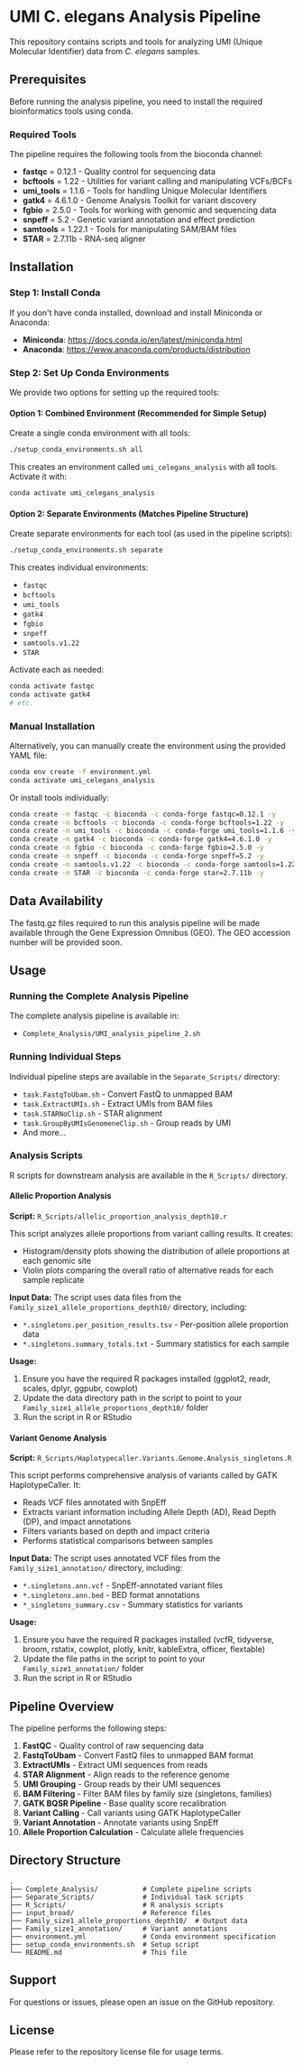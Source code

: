 # UMI C. elegans Analysis Pipeline

This repository contains scripts and tools for analyzing UMI (Unique Molecular Identifier) data from *C. elegans* samples.

## Prerequisites

Before running the analysis pipeline, you need to install the required bioinformatics tools using conda.

### Required Tools

The pipeline requires the following tools from the bioconda channel:

- **fastqc** = 0.12.1 - Quality control for sequencing data
- **bcftools** = 1.22 - Utilities for variant calling and manipulating VCFs/BCFs
- **umi_tools** = 1.1.6 - Tools for handling Unique Molecular Identifiers
- **gatk4** = 4.6.1.0 - Genome Analysis Toolkit for variant discovery
- **fgbio** = 2.5.0 - Tools for working with genomic and sequencing data
- **snpeff** = 5.2 - Genetic variant annotation and effect prediction
- **samtools** = 1.22.1 - Tools for manipulating SAM/BAM files
- **STAR** = 2.7.11b - RNA-seq aligner

## Installation

### Step 1: Install Conda

If you don't have conda installed, download and install Miniconda or Anaconda:

- **Miniconda**: https://docs.conda.io/en/latest/miniconda.html
- **Anaconda**: https://www.anaconda.com/products/distribution

### Step 2: Set Up Conda Environments

We provide two options for setting up the required tools:

#### Option 1: Combined Environment (Recommended for Simple Setup)

Create a single conda environment with all tools:

```bash
./setup_conda_environments.sh all
```

This creates an environment called `umi_celegans_analysis` with all tools. Activate it with:

```bash
conda activate umi_celegans_analysis
```

#### Option 2: Separate Environments (Matches Pipeline Structure)

Create separate environments for each tool (as used in the pipeline scripts):

```bash
./setup_conda_environments.sh separate
```

This creates individual environments:
- `fastqc`
- `bcftools`
- `umi_tools`
- `gatk4`
- `fgbio`
- `snpeff`
- `samtools.v1.22`
- `STAR`

Activate each as needed:

```bash
conda activate fastqc
conda activate gatk4
# etc.
```

### Manual Installation

Alternatively, you can manually create the environment using the provided YAML file:

```bash
conda env create -f environment.yml
conda activate umi_celegans_analysis
```

Or install tools individually:

```bash
conda create -n fastqc -c bioconda -c conda-forge fastqc=0.12.1 -y
conda create -n bcftools -c bioconda -c conda-forge bcftools=1.22 -y
conda create -n umi_tools -c bioconda -c conda-forge umi_tools=1.1.6 -y
conda create -n gatk4 -c bioconda -c conda-forge gatk4=4.6.1.0 -y
conda create -n fgbio -c bioconda -c conda-forge fgbio=2.5.0 -y
conda create -n snpeff -c bioconda -c conda-forge snpeff=5.2 -y
conda create -n samtools.v1.22 -c bioconda -c conda-forge samtools=1.22.1 -y
conda create -n STAR -c bioconda -c conda-forge star=2.7.11b -y
```

## Data Availability

The fastq.gz files required to run this analysis pipeline will be made available through the Gene Expression Omnibus (GEO). The GEO accession number will be provided soon.

## Usage

### Running the Complete Analysis Pipeline

The complete analysis pipeline is available in:
- `Complete_Analysis/UMI_analysis_pipeline_2.sh`

### Running Individual Steps

Individual pipeline steps are available in the `Separate_Scripts/` directory:
- `task.FastqToUbam.sh` - Convert FastQ to unmapped BAM
- `task.ExtractUMIs.sh` - Extract UMIs from BAM files
- `task.STARNoClip.sh` - STAR alignment
- `task.GroupByUMIsGenomeneClip.sh` - Group reads by UMI
- And more...

### Analysis Scripts

R scripts for downstream analysis are available in the `R_Scripts/` directory.

#### Allelic Proportion Analysis

**Script:** `R_Scripts/allelic_proportion_analysis_depth10.r`

This script analyzes allele proportions from variant calling results. It creates:
- Histogram/density plots showing the distribution of allele proportions at each genomic site
- Violin plots comparing the overall ratio of alternative reads for each sample replicate

**Input Data:** The script uses data files from the `Family_size1_allele_proportions_depth10/` directory, including:
- `*.singletons.per_position_results.tsv` - Per-position allele proportion data
- `*.singletons.summary_totals.txt` - Summary statistics for each sample

**Usage:**
1. Ensure you have the required R packages installed (ggplot2, readr, scales, dplyr, ggpubr, cowplot)
2. Update the data directory path in the script to point to your `Family_size1_allele_proportions_depth10/` folder
3. Run the script in R or RStudio

#### Variant Genome Analysis

**Script:** `R_Scripts/Haplotypecaller.Variants.Genome.Analysis_singletons.R`

This script performs comprehensive analysis of variants called by GATK HaplotypeCaller. It:
- Reads VCF files annotated with SnpEff
- Extracts variant information including Allele Depth (AD), Read Depth (DP), and impact annotations
- Filters variants based on depth and impact criteria
- Performs statistical comparisons between samples

**Input Data:** The script uses annotated VCF files from the `Family_size1_annotation/` directory, including:
- `*.singletons.ann.vcf` - SnpEff-annotated variant files
- `*.singletons.ann.bed` - BED format annotations
- `*_singletons_summary.csv` - Summary statistics for variants

**Usage:**
1. Ensure you have the required R packages installed (vcfR, tidyverse, broom, rstatix, cowplot, plotly, knitr, kableExtra, officer, flextable)
2. Update the file paths in the script to point to your `Family_size1_annotation/` folder
3. Run the script in R or RStudio

## Pipeline Overview

The pipeline performs the following steps:

1. **FastQC** - Quality control of raw sequencing data
2. **FastqToUbam** - Convert FastQ files to unmapped BAM format
3. **ExtractUMIs** - Extract UMI sequences from reads
4. **STAR Alignment** - Align reads to the reference genome
5. **UMI Grouping** - Group reads by their UMI sequences
6. **BAM Filtering** - Filter BAM files by family size (singletons, families)
7. **GATK BQSR Pipeline** - Base quality score recalibration
8. **Variant Calling** - Call variants using GATK HaplotypeCaller
9. **Variant Annotation** - Annotate variants using SnpEff
10. **Allele Proportion Calculation** - Calculate allele frequencies

## Directory Structure

```
.
├── Complete_Analysis/           # Complete pipeline scripts
├── Separate_Scripts/            # Individual task scripts
├── R_Scripts/                   # R analysis scripts
├── input_broad/                 # Reference files
├── Family_size1_allele_proportions_depth10/  # Output data
├── Family_size1_annotation/     # Variant annotations
├── environment.yml              # Conda environment specification
├── setup_conda_environments.sh  # Setup script
└── README.md                    # This file
```

## Support

For questions or issues, please open an issue on the GitHub repository.

## License

Please refer to the repository license file for usage terms.
